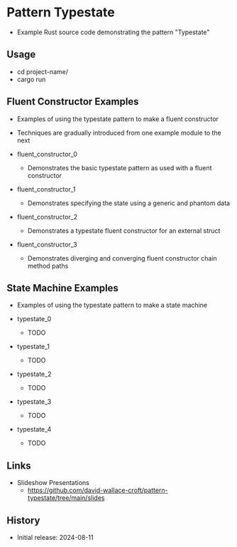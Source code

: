 # Pattern Typestate

- Example Rust source code demonstrating the pattern "Typestate"

## Usage

- cd project-name/
- cargo run

## Fluent Constructor Examples

- Examples of using the typestate pattern to make a fluent constructor
- Techniques are gradually introduced from one example module to the next


- fluent_constructor_0
  - Demonstrates the basic typestate pattern as used with a fluent constructor
- fluent_constructor_1
  - Demonstrates specifying the state using a generic and phantom data
- fluent_constructor_2
  - Demonstrates a typestate fluent constructor for an external struct
- fluent_constructor_3
  - Demonstrates diverging and converging fluent constructor chain method paths

## State Machine Examples

- Examples of using the typestate pattern to make a state machine


- typestate_0
  - TODO
- typestate_1
  - TODO
- typestate_2
  - TODO
- typestate_3
  - TODO
- typestate_4
  - TODO

## Links

- Slideshow Presentations
  - https://github.com/david-wallace-croft/pattern-typestate/tree/main/slides

## History

- Initial release: 2024-08-11
